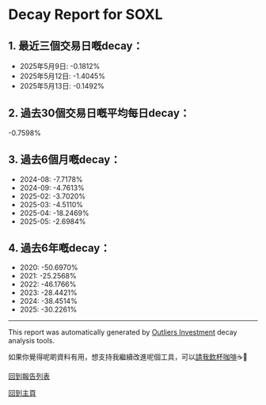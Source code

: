 # Decay Report for SOXL

## 1. 最近三個交易日嘅decay：

- 2025年5月9日: -0.1812%
- 2025年5月12日: -1.4045%
- 2025年5月13日: -0.1492%

## 2. 過去30個交易日嘅平均每日decay：
-0.7598%

## 3. 過去6個月嘅decay：

- 2024-08: -7.7178%
- 2024-09: -4.7613%
- 2025-02: -3.7020%
- 2025-03: -4.5110%
- 2025-04: -18.2469%
- 2025-05: -2.6984%

## 4. 過去6年嘅decay：

- 2020: -50.6970%
- 2021: -25.2568%
- 2022: -46.1766%
- 2023: -28.4421%
- 2024: -38.4514%
- 2025: -30.2261%


***

This report was automatically generated by [Outliers Investment](https://outliersecon.github.io/Outliers-Investment/) decay analysis tools.

如果你覺得呢啲資料有用，想支持我繼續改進呢個工具，可以[請我飲杯咖啡](https://buymeacoffee.com/outliersecon)☕🙏

[回到報告列表](https://outliersecon.github.io/Outliers-Investment/reports/reports_public)

[回到主頁](https://outliersecon.github.io/Outliers-Investment/)